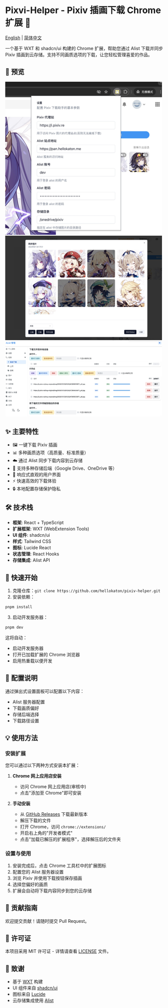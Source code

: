 # Pixvi-Helper - Pixiv 插画下载 Chrome 扩展 🎨

[English](README.md) | [简体中文](README_zh.md)

一个基于 WXT 和 shadcn/ui 构建的 Chrome 扩展，帮助您通过 Alist 下载并同步 Pixiv 插画到云存储。支持不同画质选项的下载，让您轻松管理喜爱的作品。

## 📸 预览

<img src="screenshots/Snipaste_1.jpg" width="500px" />
<img src="screenshots/Snipaste_2.jpg" width="500px" />
<img src="screenshots/Snipaste_3.jpg" width="500px" />

## ✨ 主要特性

- 🖼️ 一键下载 Pixiv 插画
- 📊 多种画质选项（高质量、标准质量）
- ☁️ 通过 Alist 同步下载内容到云存储
- 💾 支持多种存储后端（Google Drive、OneDrive 等）
- 🎯 响应式直观的用户界面
- ⚡ 快速高效的下载体验
- 🔒 本地配置存储保护隐私

## 🛠️ 技术栈

- **框架**: React + TypeScript
- **扩展框架**: WXT (WebExtension Tools)
- **UI 组件**: shadcn/ui
- **样式**: Tailwind CSS
- **图标**: Lucide React
- **状态管理**: React Hooks
- **存储集成**: Alist API

## 🚀 快速开始

1. 克隆仓库：`git clone https://github.com/hellokaton/pixiv-helper.git`
2. 安装依赖：

```bash
pnpm install
```

3. 启动开发服务器：

```bash
pnpm dev
```

这将自动：

- 启动开发服务器
- 打开已加载扩展的 Chrome 浏览器
- 启用热重载以便开发

## 🔧 配置说明

通过弹出式设置面板可以配置以下内容：

- Alist 服务器配置
- 下载画质偏好
- 存储后端选择
- 下载路径设置

## 💡 使用方法

### 安装扩展

您可以通过以下两种方式安装本扩展：

1. **Chrome 网上应用店安装**

   - 访问 Chrome 网上应用店(审核中)
   - 点击"添加至 Chrome"即可安装

2. **手动安装**
   - 从 [GitHub Releases](https://github.com/hellokaton/pixiv-helper/releases) 下载最新版本
   - 解压下载的文件
   - 打开 Chrome，访问 `chrome://extensions/`
   - 开启右上角的"开发者模式"
   - 点击"加载已解压的扩展程序"，选择解压后的文件夹

### 设置与使用

1. 安装完成后，点击 Chrome 工具栏中的扩展图标
2. 配置您的 Alist 服务器设置
3. 浏览 Pixiv 并使用下载按钮保存插画
4. 选择您偏好的画质
5. 扩展会自动将下载内容同步到您的云存储

## 🤝 贡献指南

欢迎提交贡献！请随时提交 Pull Request。

## 📝 许可证

本项目采用 MIT 许可证 - 详情请查看 [LICENSE](LICENSE) 文件。

## 🙏 致谢

- 基于 [WXT](https://wxt.dev) 构建
- UI 组件来自 [shadcn/ui](https://ui.shadcn.com)
- 图标来自 [Lucide](https://lucide.dev)
- 云存储集成使用 [Alist](https://alist.nn.ci)
